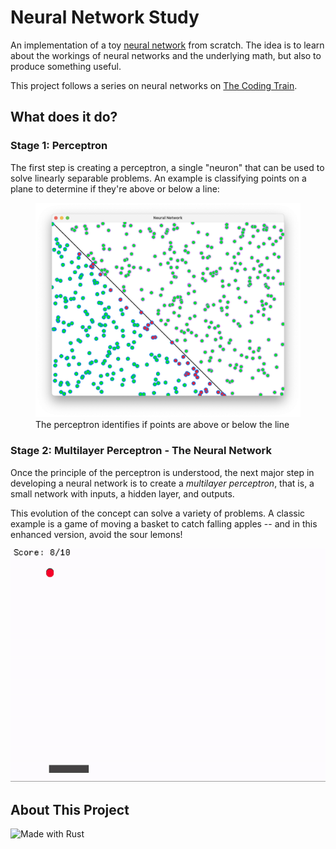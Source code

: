 # Neural Network Study

An implementation of a toy [neural network](https://en.wikipedia.org/wiki/Neural_network_(machine_learning)) from scratch. The idea is to learn about the workings of neural networks and the underlying math, but also to produce something useful.

This project follows a series on neural networks on [The Coding Train](https://youtu.be/ntKn5TPHHAk?si=0DsBd9O9Rp-bqC-H).

## What does it do?

### Stage 1: Perceptron

The first step is creating a perceptron, a single "neuron" that can be used to solve linearly separable problems. An example is classifying points on a plane to determine if they're above or below a line:

<figure>
  <img src="assets/point-classification.png" alt="Depiction of point classification">
  <figcaption>The perceptron identifies if points are above or below the line</figcaption>
</figure>

### Stage 2: Multilayer Perceptron - The Neural Network

Once the principle of the perceptron is understood, the next major step in developing a neural network is to create a *multilayer perceptron*, that is, a small network with inputs, a hidden layer, and outputs.

This evolution of the concept can solve a variety of problems. A classic example is a game of moving a basket to catch falling apples -- and in this enhanced version, avoid the sour lemons!

<img src="assets/catch-the-apples.gif" alt="Animation showing a basket moving left and right to catch falling apples">

## About This Project

![Made with Rust](https://img.shields.io/badge/Made%20with-Rust-orange)
